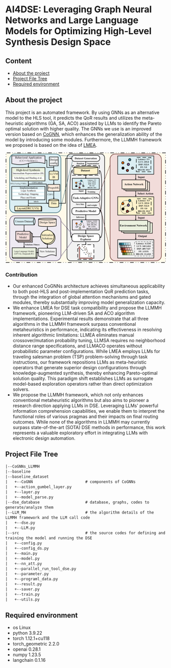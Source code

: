 # AI4DSE: Leveraging Graph Neural Networks and Large Language Models for Optimizing High-Level Synthesis Design Space  

## Content
- [About the project](#jump1)
- [Project File Tree](#jump2)
- [Required environment](#jump3)

## <span id="jump1">About the project</span>

This project is an automated framework. By using GNNs as an alternative model to the HLS tool, it predicts the QoR results and utilizes the meta-heuristic algorithms (GA, SA, ACO) assisted by LLMs to identify the Pareto optimal solution with higher quality. The GNNs we use is an improved version based on [CoGNN](https://github.com/benfinkelshtein/CoGNN), which enhances the generalization ability of the model by introducing some modules. Furthermore, the LLMMH framework we proposed is based on the idea of [LMEA](https://github.com/cschen1205/LMEA). 

![The framework of CoGNNs_LLMMH](framework.jpeg)

### Contribution
- Our enhanced CoGNNs architecture achieves simultaneous applicability to both post-HLS and post-implementation QoR prediction tasks, through the integration of global attention mechanisms and gated modules, thereby substantially improving model generalization capacity.
- We enhance LMEA for DSE task compatibility and propose the LLMMH framework, pioneering LLM-driven SA and ACO algorithm implementations. Experimental results demonstrate that all three algorithms in the LLMMH framework surpass conventional metaheuristics in performance, indicating its effectiveness in resolving inherent algorithmic limitations: LLMEA eliminates manual crossover/mutation probability tuning, LLMSA requires no neighborhood distance range specifications, and LLMACO operates without probabilistic parameter configurations. While LMEA employs LLMs for traveling salesman problem (TSP) problem-solving through task instructions, our framework repositions LLMs as meta-heuristic operators that generate superior design configurations through knowledge-augmented synthesis, thereby enhancing Pareto-optimal solution quality. This paradigm shift establishes LLMs as surrogate model-based exploration operators rather than direct optimization solvers.
- We propose the LLMMH framework, which not only enhances conventional metaheuristic algorithms but also aims to pioneer a research direction applying LLMs in DSE. Leveraging LLMs' powerful information comprehension capabilities, we enable them to interpret the functional roles of various pragmas and their impacts on final routing outcomes. While none of the algorithms in LLMMH may currently surpass state-of-the-art (SOTA) DSE methods in performance, this work represents a valuable exploratory effort in integrating LLMs with electronic design automation.

## <span id="jump2">Project File Tree</span>
```
|--CoGNNs_LLMMH
|--baseline                        
|--baseline_dataset    
|   +--CoGNN                       # components of CoGNNs
|   +--action_gumbel_layer.py
|   +--layer.py
|   +--model_parse.py
|--dse_database                    # database, graphs, codes to generate/analyze them
|--LLM_MH                          # the algorithm details of the LLMMH framework and the LLM call code
|   +--dse.py
|   +--LLM.py
|--src                             # the source codes for defining and training the model and running the DSE
|   +--config.py
|   +--config_ds.py
|   +--main.py
|   +--model.py
|   +--nn_att.py
|   +--parallel_run_tool_dse.py
|   +--parameter.py
|   +--programl_data.py
|   +--result.py
|   +--saver.py
|   +--train.py
|   +--utils.py
```

## <span id="jump3">Required environment</span>
- os Linux
- python 3.9.22
- torch 1.12.1+cu118
- torch_geometric 2.2.0
- openai 0.28.1
- numpy 1.23.5
- langchain 0.1.16
